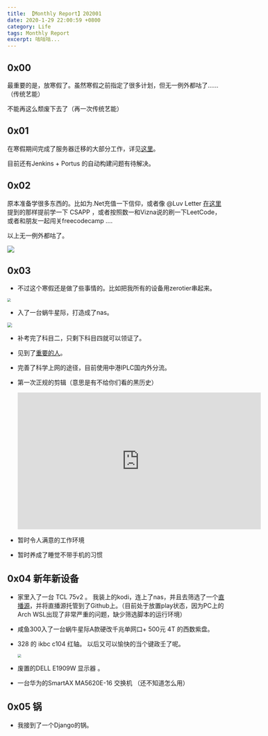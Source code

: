 ```yaml
---
title: 【Monthly Report】202001
date: 2020-1-29 22:00:59 +0800
category: Life
tags: Monthly Report
excerpt: 咕咕咕...
---
```




## 0x00

最重要的是，放寒假了。虽然寒假之前指定了很多计划，但无一例外都咕了...... （传统艺能）

不能再这么颓废下去了（再一次传统艺能）



## 0x01 

在寒假期间完成了服务器迁移的大部分工作，详见[这里](https://aaaab3n.co/technology/2020/01/14/server-move.html)。

目前还有Jenkins + Portus 的自动构建问题有待解决。



## 0x02 

原本准备学很多东西的。比如为.Net充值一下信仰，或者像 @Luv Letter [在这里](https://www.zhihu.com/question/57767264/answer/494104330) 提到的那样提前学一下 CSAPP ，或者按照数一和Vizna说的刷一下LeetCode，或者和朋友一起闯关freecodecamp .... 

以上无一例外都咕了。

![](https://5s8cpa.sn.files.1drv.com/y4maqfweDfp4HuCI65LHehdWl7pwDEbodU1MT0Z3YE9ThZoPSoQcLzZxPVd42RFpGZ9wJhfKTd-IQEdKPZyOaPxZ2KanFd1pkqUyxfYXrXhZ-VjOXIhmTV2l_yyrlwFzFPUWysILxcqWTsMn0EQgwDUsHmvO8ehM_7QWIPpxBKrFRU4U10PSIn-W-zbFdzIv8up2hEJEhHwW97-NCy3RcNKdw?width=75&height=75&cropmode=none)

## 0x03

- 不过这个寒假还是做了些事情的。比如把我所有的设备用zerotier串起来。

<img src="https://5s8apa.sn.files.1drv.com/y4mgK6XWZxJnZPvUDaAN4Fg4KVoYJazTddTYVWTa-vob9uS8Mt0BOfDsXU5q3m8KBIn_1cCv52K0arFiCQfDRIK1gjiip0Olm-LacDFpJwmUDPPTAmCYPv48A5qiuD3Y1xUUmfRSnWVyyt5wuGPBSYeVVFW5QnZwaYF4UEIhDIQFJ1iRAXyPMfhVdn2-6c4wdxQZ0fkfwR_Bg67N1-lixVZxQ?width=1083&amp;height=870&amp;cropmode=none" style="zoom:50%;" />

- 入了一台蜗牛星际，打造成了nas。

<img src="https://5s8zpa.sn.files.1drv.com/y4mYPX4t6MKFidB4zW3D0NFzYMnaXCcK3i2uzTvdvhrnLweOb7ohY56chsvyUUdsq0-LvEhztpoq1asix7UbRqwnQWxP9MIqnZ90ByXoIuVplrbrDPbMGm5kXlN_821w62EiIzxy7SFa1loUXrJ6fyA8bUux-XxjyQUXnFBMA-bJJ1diqad3ltfV80GfbK7I0Om-3achnUMdNSZbTXU0q2h0Q?width=1860&amp;height=710&amp;cropmode=none" style="zoom:67%;" />

- 补考完了科目二，只剩下科目四就可以领证了。

- 见到了[重要的人](https://twitter.com/nyovelt/status/1218387725482487808)。

- 完善了科学上网的途径，目前使用中港IPLC国内外分流。

- 第一次正规的剪辑（意思是有不给你们看的黑历史）

  <iframe width="560" height="315" src="https://www.youtube.com/embed/6ZM0vb-qxeE" frameborder="0" allow="accelerometer; autoplay; encrypted-media; gyroscope; picture-in-picture" allowfullscreen></iframe>

- 暂时令人满意的工作环境
- 暂时养成了睡觉不带手机的习惯



## 0x04 新年新设备

- 家里入了一台 TCL 75v2 。 我装上的kodi，连上了nas，并且去筛选了一个[直播源](https://github.com/Nyovelt/m3u8_Shanghai)，并将直播源托管到了Github上。（目前处于放置play状态，因为PC上的Arch WSL出现了非常严重的问题，缺少筛选脚本的运行环境）

- 咸鱼300入了一台蜗牛星际A款硬改千兆单网口+ 500元 4T 的西数紫盘。

- 328 的 ikbc c104 红轴。 以后又可以愉快的当个键政壬了呢。

  <img src="https://5s8bpa.sn.files.1drv.com/y4mxVhy_2U8cVLX-VD2tqSUuzF5s67o7k87P1V8LY_zItPL-GeT15ZqI_XEaWR_ZvvcFob-8M81-SZ9qYICo5V07qhUabs-M3En7qcZ2PV3TNl1SOit8RIfk4fD5JCudlYr01GAYO_tt9IoMJxN7X6ubWZbYDxR5qgKevbn7sdBcc4tho06W1tX5Z3oZAWCf7kfhNHhSOtgynWwQD0nkAEnmQ?width=440&amp;height=562&amp;cropmode=none" style="zoom:50%;" />

- 废置的DELL E1909W 显示器 。

- 一台华为的SmartAX MA5620E-16 交换机 （还不知道怎么用）



## 0x05 锅

- 我接到了一个Django的锅。